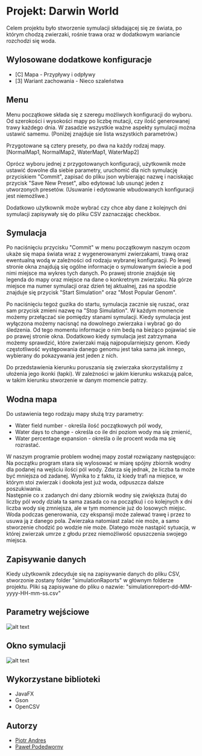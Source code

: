 
# Projekt: Darwin World

Celem projektu było stworzenie symulacji składającej się ze świata, po którym chodzą zwierzaki, rośnie trawa oraz w dodatkowym wariancie rozchodzi się woda.


## Wylosowane dodatkowe konfiguracje

- [C] Mapa - Przypływy i odpływy
- [3] Wariant zachowania - Nieco szaleństwa


## Menu

Menu początkowe składa się z szeregu możliwych konfiguracji do wyboru. Od szerokości i wysokości mapy po liczbę mutacji, czy ilość generowanej trawy każdego dnia. W zasadzie wszystkie ważne aspekty symulacji można ustawić samemu. (Poniżej znajduje sie lista wszystkich parametrów.)

Przygotowane są cztery presety, po dwa na każdy rodzaj mapy. [NormalMap1, NormalMap2, WaterMap1, WaterMap2]

Oprócz wyboru jednej z przygotowanych konfiguracji, użytkownik może ustawić dowolne dla siebie parametry, uruchomić dla nich symulację przyciskiem "Commit", zapisać do pliku json wybierając nazwę i naciskając przycisk "Save New Preset", albo edytować lub usunąć jeden z utworzonych presetów. (Usuwanie i edytowanie wbudowanych konfiguracji jest niemożliwe.)

Dodatkowo użytkownik może wybrać czy chce aby dane z kolejnych dni symulacji zapisywały się do pliku CSV zaznaczając checkbox.
## Symulacja

Po naciśnięciu przycisku "Commit" w menu początkowym naszym oczom ukaże się mapa świata wraz z wygenerowanymi zwierzakami, trawą oraz ewentualną wodą w zależności od rodzaju wybranej konfiguracji. Po lewej stronie okna znajdują się ogólne informacje o symulowanym świecie a pod nimi miejsce ma wykres tych danych. Po prawej stronie znajduje się legenda do mapy oraz miejsce na dane o konkretnym zwierzaku. Na górze miejsce ma numer symulacji oraz dzień tej aktualnej, zaś na spodzie znajduje się przycisk "Start Simulation" oraz "Most Popular Genom".

Po naciśnięciu tegoż guzika do startu, symulacja zacznie się ruszać, oraz sam przycisk zmieni nazwę na "Stop Simulation". W każdym momencie możemy przełączać sie pomiędzy stanami symulacji. Kiedy symulacja jest wyłączona możemy nacisnąć na dowolnego zwierzaka i wybrać go do śledzenia. Od tego momentu informacje o nim bedą na bieżąco pojawiać sie po prawej stronie okna. Dodatkowo kiedy symulacja jest zatrzymana możemy sprawdzić, które zwierzaki mają najpopularniejszy genom. Kiedy częstotliwość występowania danego genomu jest taka sama jak innego, wybierany do pokazywania jest jeden z nich.


Do przedstawienia kierunku poruszania się zwierzaka skorzystaliśmy z ułożenia jego ikonki (łapki). W zależności w jakim kierunku wskazują palce, w takim kierunku stworzenie w danym momencie patrzy.
## Wodna mapa

Do ustawienia tego rodzaju mapy służą trzy parametry: 
- Water field number - określa ilość początkowych pól wody,
- Water days to change - określa co ile dni poziom wody ma się zmienić,
- Water percentage expansion - określa o ile procent woda ma się rozrastać.

W naszym programie problem wodnej mapy został rozwiązany następująco:\
Na początku program stara się wylosować w miarę spójny zbiornik wodny dla podanej na wejściu ilości pól wody. Zdarza się jednak, że liczba ta może być mniejsza od zadanej. Wynika to z faktu, iż kiedy trafi na miejsce, w którym stoi zwierzak i dookoła jest już woda, odpuszcza dalsze poszukiwania.\
Następnie co x zadanych dni dany zbiornik wodny się zwiększa (tutaj do liczby pól wody działa ta sama zasada co na początku) i co kolejnych x dni liczba wody się zmniejsza, ale w tym momencie już do losowych miejsc.\
Woda podczas generowania, czy ekspansji może zalewać trawę i przez to usuwa ją z danego pola. Zwierzaka natomiast zalać nie może, a samo stworzenie chodzić po wodzie nie może. Dlatego może nastąpić sytuacja, w której zwierzak umrze z głodu przez niemożliwość opuszczenia swojego miejsca.
## Zapisywanie danych
Kiedy użytkownik zdecyduje się na zapisywanie danych do pliku CSV, stworzonie zostany folder "simulationRaports" w głównym folderze projektu. Pliki są zapisywane do pliku o nazwie: "simulationreport-dd-MM-yyyy-HH-mm-ss.csv"

## Parametry wejściowe
![alt text](https://i.imgur.com/kmmmstu.png)
## Okno symulacji
![alt text](https://i.imgur.com/Rkkkj0k.png)
## Wykorzystane biblioteki

- JavaFX
- Gson
- OpenCSV


## Autorzy

- [Piotr Andres](https://github.com/Apiotr16st)
- [Paweł Podedworny](https://github.com/pabliqto)
